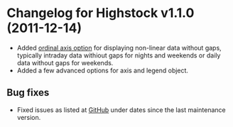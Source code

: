 # Changelog for Highstock v1.1.0 (2011-12-14)
        
- Added [ordinal axis option](https://api.highcharts.com/highstock/xAxis.ordinal) for displaying non-linear data without gaps, typically intraday data withiout gaps for nights and weekends or daily data without gaps for weekends.
- Added a few advanced options for axis and legend object.

## Bug fixes
- Fixed issues as listed at [GitHub](https://github.com/highcharts/highcharts/commits/master) under dates since the last maintenance version.